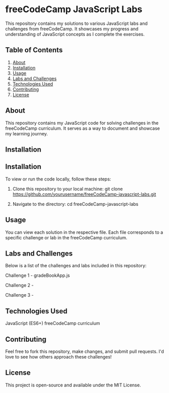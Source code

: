 # freeCodeCamp JavaScript Labs

This repository contains my solutions to various JavaScript labs and challenges from freeCodeCamp. It showcases my progress and understanding of JavaScript concepts as I complete the exercises.

## Table of Contents

1. [About](#about)
2. [Installation](#installation)
3. [Usage](#usage)
4. [Labs and Challenges](#labs-and-challenges)
5. [Technologies Used](#technologies-used)
6. [Contributing](#contributing)
7. [License](#license)

## About

This repository contains my JavaScript code for solving challenges in the freeCodeCamp curriculum. It serves as a way to document and showcase my learning journey.

## Installation

## Installation

To view or run the code locally, follow these steps:

1. Clone this repository to your local machine:
   git clone https://github.com/yourusername/freeCodeCamp-javascript-labs.git

2. Navigate to the directory:
   cd freeCodeCamp-javascript-labs

## Usage
You can view each solution in the respective file. Each file corresponds to a specific challenge or lab in the freeCodeCamp curriculum.

## Labs and Challenges
Below is a list of the challenges and labs included in this repository:

Challenge 1 - gradeBookApp.js

Challenge 2 - 

Challenge 3 - 


## Technologies Used
JavaScript (ES6+)
freeCodeCamp curriculum

## Contributing
Feel free to fork this repository, make changes, and submit pull requests. I'd love to see how others approach these challenges!

## License
This project is open-source and available under the MIT License.
